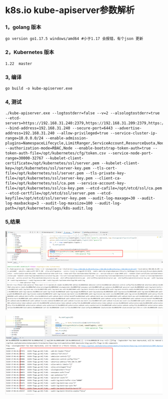 # k8s.io kube-apiserver参数解析

### 1，golang 版本

```
go version go1.17.5 windows/amd64 #小于1.17 会报错，有个json 更新
```

### 2，Kubernetes 版本

```
1.22  master
```

### 3, 编译

```
go build -o kube-apiserver.exe
```

### 4, 测试

```
./kube-apiserver.exe --logtostderr=false --v=2 --alsologtostderr=true --etcd-servers=https://192.168.31.240:2379,https://192.168.31.209:2379,https://192.168.31.214:2379 --bind-address=192.168.31.240 --secure-port=6443 --advertise-address=192.168.31.240 --allow-privileged=true --service-cluster-ip-range=10.0.0.0/24 --enable-admission-plugins=NamespaceLifecycle,LimitRanger,ServiceAccount,ResourceQuota,NodeRestriction --authorization-mode=RBAC,Node --enable-bootstrap-token-auth=true --token-auth-file=/opt/kubernetes/cfg/token.csv --service-node-port-range=30000-32767 --kubelet-client-certificate=/opt/kubernetes/ssl/server.pem --kubelet-client-key=/opt/kubernetes/ssl/server-key.pem --tls-cert-file=/opt/kubernetes/ssl/server.pem --tls-private-key-file=/opt/kubernetes/ssl/server-key.pem --client-ca-file=/opt/kubernetes/ssl/ca.pem --service-account-key-file=/opt/kubernetes/ssl/ca-key.pem --etcd-cafile=/opt/etcd/ssl/ca.pem --etcd-certfile=/opt/etcd/ssl/server.pem --etcd-keyfile=/opt/etcd/ssl/server-key.pem --audit-log-maxage=30 --audit-log-maxbackup=3 --audit-log-maxsize=100 --audit-log-path=/opt/kubernetes/logs/k8s-audit.log
```

### 5,结果

![image](https://github.com/Mountains-and-rivers/k8s.io/blob/main/image/1.png)

![image](https://github.com/Mountains-and-rivers/k8s.io/blob/main/image/2.png)



